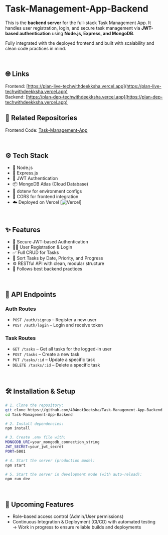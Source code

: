 # Task-Management-App-Backend

This is the **backend server** for the full-stack Task Management App. It handles user registration, login, and secure task management via **JWT-based authentication** using **Node.js, Express, and MongoDB**.

Fully integrated with the deployed frontend and built with scalability and clean code practices in mind.

<br />

## 🌐 Links
Frontend: [https://plan-live-techwithdeekksha.vercel.app](https://plan-live-techwithdeekksha.vercel.app)
<br/>
Backend: [https://plan-dep-techwithdeekksha.vercel.app](https://plan-dep-techwithdeekksha.vercel.app)

## 📂 Related Repositories
Frontend Code: [Task-Management-App](https://github.com/404notDeeksha/Task-Management-App)

<br />

## ⚙️ Tech Stack
- 🚀 Node.js
- 🔧 Express.js
- 🔐 JWT Authentication
- 📦 MongoDB Atlas (Cloud Database)
- 🌿 dotenv for environment configs
- 🧩 CORS for frontend integration
- ☁️ Deployed on Vercel
[![Vercel](https://img.shields.io/badge/Vercel-based)]

<br />

## ✨ Features
- 🔐 Secure JWT-based Authentication
- 🧑‍💼 User Registration & Login
- ✅ Full CRUD for Tasks
- 📅 Sort Tasks by Date, Priority, and Progress
- ⚙️ RESTful API with clean, modular structure
- 🧼 Follows best backend practices

<br />

## 📁 API Endpoints

### Auth Routes

- `POST /auth/signup` – Register a new user  
- `POST /auth/login` – Login and receive token  

### Task Routes

- `GET /tasks` – Get all tasks for the logged-in user  
- `POST /tasks` – Create a new task  
- `PUT /tasks/:id` – Update a specific task  
- `DELETE /tasks/:id` – Delete a specific task  

<br />

## 🛠️ Installation & Setup

```bash
# 1. Clone the repository:
git clone https://github.com/404notDeeksha/Task-Management-App-Backend
cd Task-Management-App-Backend

# 2. Install dependencies:
npm install

# 3. Create .env file with:
MONGODB_URI=your_mongodb_connection_string
JWT_SECRET=your_jwt_secret
PORT=5001

# 4. Start the server (production mode):
npm start

# 5. Start the server in development mode (with auto-reload):
npm run dev
```

<br/>

## 🚀 Upcoming Features

- Role-based access control (Admin/User permissions)
- Continuous Integration & Deployment (CI/CD) with automated testing  
  → Work in progress to ensure reliable builds and deployments
 
